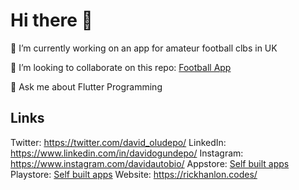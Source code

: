 # Hi there 👋

🔭 I’m currently working on an app for amateur football clbs in UK

👯 I’m looking to collaborate on this repo: [Football App](https://github.com/davidogundepo/Football-Club-UK-Template)

💬 Ask me about Flutter Programming


## Links

Twitter: https://twitter.com/david_oludepo/
LinkedIn: https://www.linkedin.com/in/davidogundepo/
Instagram: https://www.instagram.com/davidautobio/
Appstore: [Self built apps](https://apps.apple.com/us/app/id1640829960?see-all=developer-other-apps)
Playstore: [Self built apps](https://play.google.com/store/apps/dev?id=6124939446660884899)
Website: https://rickhanlon.codes/

<!--
**davidogundepo/davidogundepo** is a ✨ _special_ ✨ repository because its `README.md` (this file) appears on your GitHub profile.

Here are some ideas to get you started:

- 🔭 I’m currently working on an app for amateur football clbs in UK

- 👯 I’m looking to collaborate on this repo: https://github.com/davidogundepo/Football-Club-UK-Template

- 💬 Ask me about Flutter Programming

-->
